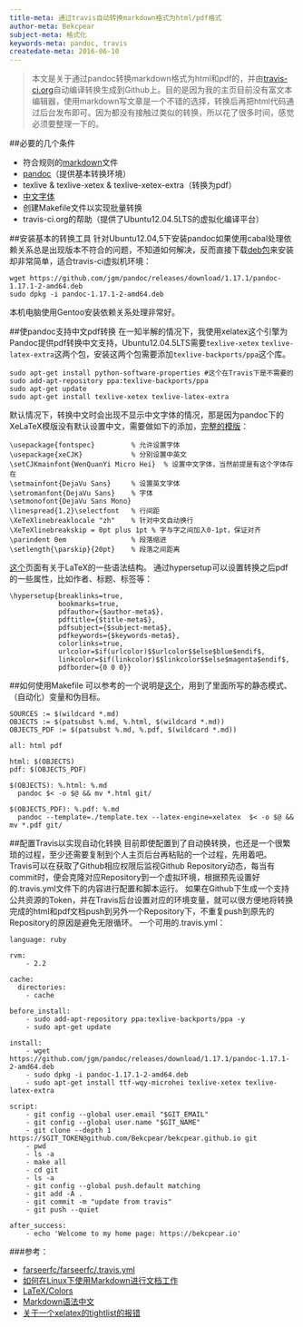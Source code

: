 ```yaml
---
title-meta: 通过travis自动转换markdown格式为html/pdf格式
author-meta: Bekcpear
subject-meta: 格式化
keywords-meta: pandoc, travis
createdate-meta: 2016-06-10
---
```


> 本文是关于通过pandoc转换markdown格式为html和pdf的，并由[travis-ci.org](https://travis-ci.org)自动编译转换生成到Github上。目的是因为我的主页目前没有富文本编辑器，使用markdown写文章是一个不错的选择，转换后再把html代码通过后台发布即可。因为都没有接触过类似的转换，所以花了很多时间，感觉必须要整理一下的。


##必要的几个条件
+ 符合规则的[markdown](https://daringfireball.net/projects/markdown/syntax)文件
+ [pandoc](http://pandoc.org/installing.html)（提供基本转换环境）
+ texlive & texlive-xetex & texlive-xetex-extra（转换为pdf）
+ [中文字体](https://wiki.ubuntu.com.cn/%E5%AD%97%E4%BD%93)
+ 创建Makefile文件以实现批量转换
+ travis-ci.org的帮助（提供了Ubuntu12.04.5LTS的虚拟化编译平台）

##安装基本的转换工具
针对Ubuntu12.04,5下安装pandoc如果使用cabal处理依赖关系总是出现版本不符合的问题，不知道如何解决，反而直接下载[deb包](https://github.com/jgm/pandoc/releases/latest)来安装却非常简单，适合travis-ci虚拟机环境：
```
wget https://github.com/jgm/pandoc/releases/download/1.17.1/pandoc-1.17.1-2-amd64.deb
sudo dpkg -i pandoc-1.17.1-2-amd64.deb
```
本机电脑使用Gentoo安装依赖关系处理非常好。

##使pandoc支持中文pdf转换
在一知半解的情况下，我使用xelatex这个引擎为Pandoc提供pdf转换中文支持，Ubuntu12.04.5LTS需要`texlive-xetex` `texlive-latex-extra`这两个包，安装这两个包需要添加`texlive-backports/ppa`这个库。
```
sudo apt-get install python-software-properties #这个在Travis下是不需要的
sudo add-apt-repository ppa:texlive-backports/ppa
sudo apt-get update
sudo apt-get install texlive-xetex texlive-latex-extra
```
默认情况下，转换中文时会出现不显示中文字体的情况，那是因为pandoc下的XeLaTeX模版没有默认设置中文，需要做如下的添加，[完整的模版](https://github.com/Bekcpear/bekcpear.articlemake/blob/master/template.tex)：
```
\usepackage{fontspec}         % 允许设置字体
\usepackage{xeCJK}            % 分别设置中英文
\setCJKmainfont{WenQuanYi Micro Hei}  % 设置中文字体，当然前提是有这个字体存在
\setmainfont{DejaVu Sans}     % 设置英文字体 
\setromanfont{DejaVu Sans}    % 字体
\setmonofont{DejaVu Sans Mono}
\linespread{1.2}\selectfont   % 行间距
\XeTeXlinebreaklocale "zh"    % 针对中文自动换行
\XeTeXlinebreakskip = 0pt plus 1pt % 字与字之间加入0-1pt，保证对齐
\parindent 0em                % 段落缩进
\setlength{\parskip}{20pt}    % 段落之间距离
```
[这个](https://en.wikibooks.org/wiki/LaTeX)页面有关于LaTeX的一些语法结构。
通过hypersetup可以设置转换之后pdf的一些属性，比如作者、标题、标签等：
```
\hypersetup{breaklinks=true,
            bookmarks=true,
            pdfauthor={$author-meta$},
            pdftitle={$title-meta$},
            pdfsubject={$subject-meta$},
            pdfkeywords={$keywords-meta$},
            colorlinks=true,
            urlcolor=$if(urlcolor)$$urlcolor$$else$blue$endif$,
            linkcolor=$if(linkcolor)$$linkcolor$$else$magenta$endif$,
            pdfborder={0 0 0}}
```

##如何使用Makefile
可以参考的一个说明是[这个](https://iccce.co/s/0njSzyO9OGxp3Mq)，用到了里面所写的静态模式、（自动化）变量和伪目标。
```
SOURCES := $(wildcard *.md)
OBJECTS := $(patsubst %.md, %.html, $(wildcard *.md))
OBJECTS_PDF := $(patsubst %.md, %.pdf, $(wildcard *.md))

all: html pdf

html: $(OBJECTS)
pdf: $(OBJECTS_PDF)

$(OBJECTS): %.html: %.md
  pandoc $< -o $@ && mv *.html git/

$(OBJECTS_PDF): %.pdf: %.md
  pandoc --template=./template.tex --latex-engine=xelatex  $< -o $@ && mv *.pdf git/
```

##配置Travis以实现自动化转换
目前即使配置到了自动换转换，也还是一个很繁琐的过程，至少还需要复制到个人主页后台再粘贴的一个过程，先用着吧。
Travis可以在获取了Github相应权限后监视Github Repository动态，每当有commit时，便会克隆对应Repository到一个虚拟环境，根据预先设置好的.travis.yml文件下的内容进行配置和脚本运行。
如果在Github下生成一个支持公共资源的Token，并在Travis后台设置对应的环境变量，就可以很方便地将转换完成的html和pdf文档push到另外一个Repository下，不重复push到原先的Repository的原因是避免无限循环。
一个可用的.travis.yml：
```
language: ruby

rvm:
    - 2.2
        
cache:
  directories:
    - cache

before_install:
    - sudo add-apt-repository ppa:texlive-backports/ppa -y
    - sudo apt-get update
 
install:
    - wget https://github.com/jgm/pandoc/releases/download/1.17.1/pandoc-1.17.1-2-amd64.deb
    - sudo dpkg -i pandoc-1.17.1-2-amd64.deb
    - sudo apt-get install ttf-wqy-microhei texlive-xetex texlive-latex-extra
 
script:
    - git config --global user.email "$GIT_EMAIL"
    - git config --global user.name "$GIT_NAME"
    - git clone --depth 1 https://$GIT_TOKEN@github.com/Bekcpear/bekcpear.github.io git
    - pwd
    - ls -a
    - make all
    - cd git
    - ls -a
    - git config --global push.default matching
    - git add -A .
    - git commit -m "update from travis" 
    - git push --quiet
 
after_success:
    - echo 'Welcome to my home page: https://bekcpear.io'
```

###参考：
+ [farseerfc/farseerfc/.travis.yml](https://github.com/farseerfc/farseerfc/blob/master/.travis.yml)
+ [如何在Linux下使用Markdown进行文档工作](http://www.ituring.com.cn/article/10044)
+ [LaTeX/Colors](https://en.wikibooks.org/wiki/LaTeX/Colors)
+ [Markdown语法中文](http://wowubuntu.com/markdown/)
+ [关于一个xelatex的tightlist的报错](https://segmentfault.com/q/1010000002974818)
